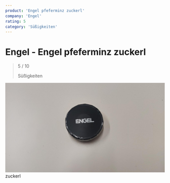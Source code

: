```yaml
---
product: 'Engel pfeferminz zuckerl'
company: 'Engel'
rating: 5
category: 'Süßigkeiten'
---
```


# Engel - Engel pfeferminz zuckerl
>
> 5 / 10
>
> Süßigkeiten

![Engel pfeferminz zuckerl](./assets/engel-engel-pfeferminz-zuckerl-8791624b-7e13-4b38-85e9-551351064fec.jpg)
zuckerl
